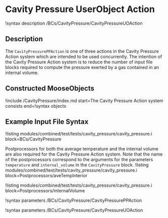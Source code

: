 # Cavity Pressure UserObject Action
!syntax description /BCs/CavityPressure/CavityPressureUOAction

## Description
The `CavityPressurePPAction` is one of three actions in the Cavity Pressure Action system which are intended to be used concurrently.
The intention of the Cavity Pressure Action system is to reduce the number of input file blocks required to compute the pressure exerted by a gas contained in an internal volume.

## Constructed MooseObjects
!include /CavityPressure/index.md start=The Cavity Pressure Action system consists end=!syntax objects

## Example Input File Syntax
!listing modules/combined/test/tests/cavity_pressure/cavity_pressure.i block=BCs/CavityPressure

Postprocessors for both the average temperature and the internal volume are also required for the Cavity Pressure Action system. Note that the name of the postprocessors correspond to the arguments for the parameters `temperature` and `internal_volume` in the `CavityPressure` block.
!listing modules/combined/test/tests/cavity_pressure/cavity_pressure.i block=Postprocessors/aveTempInterior

!listing modules/combined/test/tests/cavity_pressure/cavity_pressure.i block=Postprocessors/internalVolume

!syntax parameters /BCs/CavityPressure/CavityPressurePPAction

!syntax parameters /BCs/CavityPressure/CavityPressureUOAction
